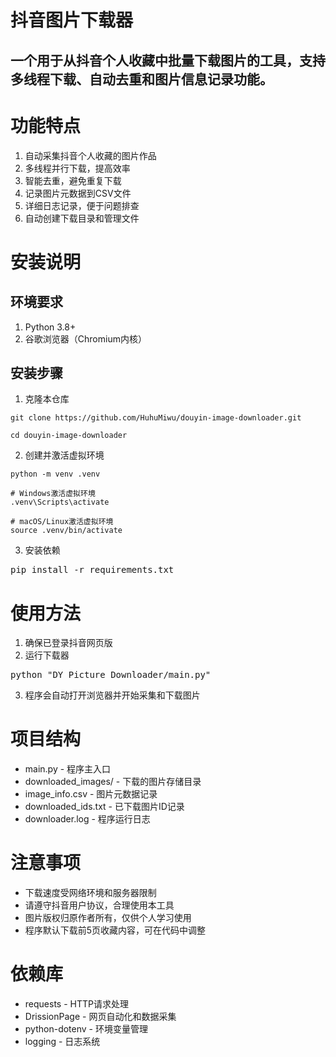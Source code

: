 # 抖音图片下载器
## 一个用于从抖音个人收藏中批量下载图片的工具，支持多线程下载、自动去重和图片信息记录功能。

# 功能特点
1. 自动采集抖音个人收藏的图片作品
2. 多线程并行下载，提高效率
3. 智能去重，避免重复下载
4. 记录图片元数据到CSV文件
5. 详细日志记录，便于问题排查
6. 自动创建下载目录和管理文件
# 安装说明
## 环境要求
1. Python 3.8+
2. 谷歌浏览器（Chromium内核）
## 安装步骤
1. 克隆本仓库
<pre><code>git clone https://github.com/HuhuMiwu/douyin-image-downloader.git

cd douyin-image-downloader</code></pre>
2. 创建并激活虚拟环境
<pre><code>python -m venv .venv
  
# Windows激活虚拟环境
.venv\Scripts\activate
  
# macOS/Linux激活虚拟环境
source .venv/bin/activate</code></pre>

3. 安装依赖
<pre>pip install -r requirements.txt</pre>

# 使用方法
1. 确保已登录抖音网页版
2. 运行下载器
<pre>python "DY Picture Downloader/main.py"</pre>
3. 程序会自动打开浏览器并开始采集和下载图片
# 项目结构
* main.py - 程序主入口
* downloaded_images/ - 下载的图片存储目录
* image_info.csv - 图片元数据记录
* downloaded_ids.txt - 已下载图片ID记录
* downloader.log - 程序运行日志
# 注意事项
* 下载速度受网络环境和服务器限制
* 请遵守抖音用户协议，合理使用本工具
* 图片版权归原作者所有，仅供个人学习使用
* 程序默认下载前5页收藏内容，可在代码中调整
# 依赖库
* requests - HTTP请求处理
* DrissionPage - 网页自动化和数据采集
* python-dotenv - 环境变量管理
* logging - 日志系统

